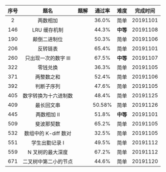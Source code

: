 | 序号 |         题名         | 题解 | 通过率 |   难度   | 完成时间 |
| :--: | :------------------: | :--: | :----: | :------: | :------: |
|  2   |       两数相加       |      | 36.0%  |   简单   | 20191101 |
| 146  |     LRU 缓存机制     |      | 44.3%  | **中等** | 20191108 |
| 190  |     颠倒二进制位     |      | 50.3%  |   简单   | 20191106 |
| 206  |       反转链表       |      | 65.4%  |   简单   | 20191101 |
| 260  | 只出现一次的数字 III |      | 67.5%  | **中等** | 20191107 |
| 322  |       零钱兑换       |      | 36.3%  |   简单   | 20191105 |
| 371  |      两整数之和      |      | 52.4%  |   简单   | 20191106 |
| 392  |      判断子序列      |      | 47.6%  |   简单   | 20191105 |
| 405  | 数字转换为十六进制数 |      | 48.4%  |   简单   | 20191125 |
| 409  |      最长回文串      |      | 50.58% |   简单   | 20191126 |
| 445  |     两数相加 II      |      | 51.8%  | **中等** | 20191101 |
| 509  |      斐波那契数      |      | 65.2%  |   简单   | 20191105 |
| 532  | 数组中的 K-diff 数对 |      | 32.5%  |   简单   | 20191105 |
| 551  |    学生出勤记录 I    |      | 49.5%  |   简单   | 20191112 |
| 559  |   N 叉树的最大深度   |      | 67.2%  |   简单   | 20191112 |
| 671  | 二叉树中第二小的节点 |      | 44.6%  |   简单   | 20191120 |
